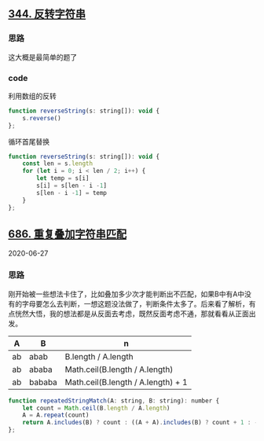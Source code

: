 ## [344. 反转字符串](https://leetcode-cn.com/problems/reverse-string/)
### 思路
这大概是最简单的题了
### code
利用数组的反转
```js
function reverseString(s: string[]): void {
    s.reverse()
};
```
循环首尾替换
```js
function reverseString(s: string[]): void {
    const len = s.length
    for (let i = 0; i < len / 2; i++) {
        let temp = s[i]
        s[i] = s[len - i -1]
        s[len - i -1] = temp
    }
};
```
## [686. 重复叠加字符串匹配](https://leetcode-cn.com/problems/repeated-string-match/)
2020-06-27
### 思路
刚开始被一些想法卡住了，比如叠加多少次才能判断出不匹配，如果B中有A中没有的字母要怎么去判断，一想这题没法做了，判断条件太多了。后来看了解析，有点恍然大悟，我的想法都是从反面去考虑，既然反面考虑不通，那就看看从正面出发。  

| A    | B      | n                                  |
| ---- | ------ | ---------------------------------- |
| ab   | abab   | B.length / A.length                |
| ab   | ababa  | Math.ceil(B.length / A.length)     |
| ab   | bababa | Math.ceil(B.length / A.length) + 1 |

```js
function repeatedStringMatch(A: string, B: string): number {
    let count = Math.ceil(B.length / A.length)
    A = A.repeat(count)
    return A.includes(B) ? count : ((A + A).includes(B) ? count + 1 : -1)
};
```